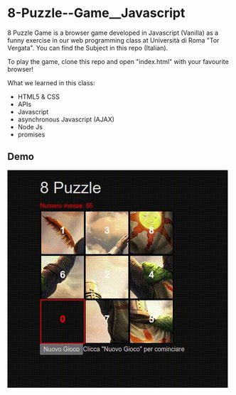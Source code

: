 # 8-Puzzle--Game__Javascript
8 Puzzle Game is a browser game developed in Javascript (Vanilla) as a funny exercise in our web programming class at Università di Roma "Tor Vergata".
You can find the Subject in this repo (Italian).

To play the game, clone this repo and open "index.html" with your favourite browser!

What we learned in this class:
- HTML5 & CSS 
- APIs
- Javascript
- asynchronous Javascript (AJAX)
- Node Js
- promises

## Demo
![](8PuzzleSample.gif)
